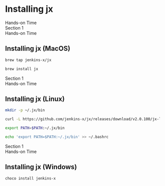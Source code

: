 <!-- .slide: class="center dark" -->
<!-- .slide: data-background="img/hands-on.jpg" -->
# Installing jx

<div class="label">Hands-on Time</div>


<!-- .slide: class="dark" -->
<div class="eyebrow">Section 1</div>
<div class="label">Hands-on Time</div>

## Installing jx (MacOS)

```bash
brew tap jenkins-x/jx

brew install jx
```


<!-- .slide: class="dark" -->
<div class="eyebrow">Section 1</div>
<div class="label">Hands-on Time</div>

## Installing jx (Linux)

```bash
mkdir -p ~/.jx/bin

curl -L https://github.com/jenkins-x/jx/releases/download/v2.0.100/jx-linux-amd64.tar.gz | tar xzv -C ~/.jx/bin

export PATH=$PATH:~/.jx/bin

echo 'export PATH=$PATH:~/.jx/bin' >> ~/.bashrc
```


<!-- .slide: class="dark" -->
<div class="eyebrow">Section 1</div>
<div class="label">Hands-on Time</div>

## Installing jx (Windows)

```bash
choco install jenkins-x
```

